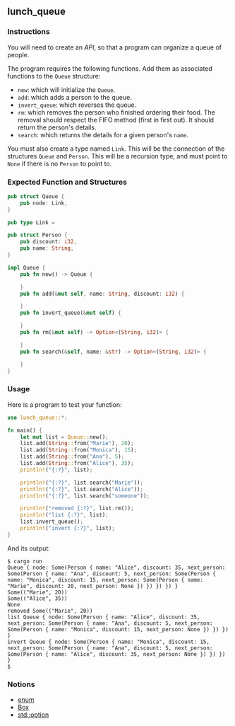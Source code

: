 ## lunch_queue

### Instructions

You will need to create an _API_, so that a program can organize a queue of people.

The program requires the following functions. Add them as associated functions to the `Queue` structure:

- `new`: which will initialize the `Queue`.
- `add`: which adds a person to the queue.
- `invert_queue`: which reverses the queue.
- `rm`: which removes the person who finished ordering their food. The removal should respect the FIFO method (first in first out). It should return the person's details.
- `search`: which returns the details for a given person's `name`.

You must also create a type named `Link`. This will be the connection of the structures `Queue` and `Person`. This will be a recursion type, and must point to `None` if there is no `Person` to point to.

### Expected Function and Structures

```rust
pub struct Queue {
    pub node: Link,
}

pub type Link =

pub struct Person {
    pub discount: i32,
    pub name: String,
}

impl Queue {
    pub fn new() -> Queue {

    }
    pub fn add(&mut self, name: String, discount: i32) {

    }
    pub fn invert_queue(&mut self) {

    }
    pub fn rm(&mut self) -> Option<(String, i32)> {

    }
    pub fn search(&self, name: &str) -> Option<(String, i32)> {

    }
}
```

### Usage

Here is a program to test your function:

```rust
use lunch_queue::*;

fn main() {
    let mut list = Queue::new();
    list.add(String::from("Marie"), 20);
    list.add(String::from("Monica"), 15);
    list.add(String::from("Ana"), 5);
    list.add(String::from("Alice"), 35);
    println!("{:?}", list);

    println!("{:?}", list.search("Marie"));
    println!("{:?}", list.search("Alice"));
    println!("{:?}", list.search("someone"));

    println!("removed {:?}", list.rm());
    println!("list {:?}", list);
    list.invert_queue();
    println!("invert {:?}", list);
}
```

And its output:

```console
$ cargo run
Queue { node: Some(Person { name: "Alice", discount: 35, next_person: Some(Person { name: "Ana", discount: 5, next_person: Some(Person { name: "Monica", discount: 15, next_person: Some(Person { name: "Marie", discount: 20, next_person: None }) }) }) }) }
Some(("Marie", 20))
Some(("Alice", 35))
None
removed Some(("Marie", 20))
list Queue { node: Some(Person { name: "Alice", discount: 35, next_person: Some(Person { name: "Ana", discount: 5, next_person: Some(Person { name: "Monica", discount: 15, next_person: None }) }) }) }
invert Queue { node: Some(Person { name: "Monica", discount: 15, next_person: Some(Person { name: "Ana", discount: 5, next_person: Some(Person { name: "Alice", discount: 35, next_person: None }) }) }) }
$
```

### Notions

- [enum](https://doc.rust-lang.org/rust-by-example/custom_types/enum.html)
- [Box](https://doc.rust-lang.org/book/ch15-01-box.html)
- [std::option](https://doc.rust-lang.org/std/option/)
